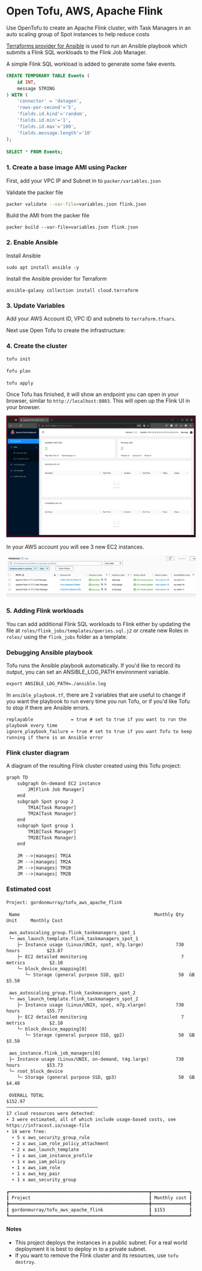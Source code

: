 # Open Tofu, AWS, Apache Flink

Use OpenTofu to create an Apache Flink cluster, with Task Managers in an auto scaling group of Spot instances to help reduce costs

[Terraforms provider for Ansible](https://registry.terraform.io/providers/ansible/ansible/latest/docs) is used to run an Ansible playbook which submits a Flink SQL workloads to the Flink Job Manager.

A simple Flink SQL workload is added to generate some fake events.

```sql
CREATE TEMPORARY TABLE Events (
    id INT,
    message STRING
) WITH (
    'connector' = 'datagen',
    'rows-per-second'='5',
    'fields.id.kind'='random',
    'fields.id.min'='1',
    'fields.id.max'='100',
    'fields.message.length'='10'
);

SELECT * FROM Events;
```



### 1. Create a base image AMI using Packer

First, add your VPC IP and Subnet in to `packer/variables.json`

Validate the packer file

```bash
packer validate --var-file=variables.json flink.json
```

Build the AMI from the packer file

```
packer build --var-file=variables.json flink.json
```


### 2. Enable Ansible

Install Ansible

```
sudo apt install ansible -y
```

Install the Ansible provider for Terraform
```
ansible-galaxy collection install cloud.terraform
```

### 3. Update Variables

Add your AWS Account ID, VPC ID and subnets to `terraform.tfvars`.

Next use Open Tofu to create the infrastructure:

### 4. Create the cluster

```
tofu init

fofu plan

tofu apply
```

Once Tofu has finished, it will show an endpoint you can open in your browser, similar to `http://localhost:8083`. This will open up the Flink UI in your browser.

![Flink UI](/images/flink_ui.png)

In your AWS account you will see 3 new EC2 instances.

![AWS Console](/images/ec2_instances.png)

### 5. Adding Flink workloads

You can add additional Flink SQL workloads to Flink either by updating the file at `roles/flink_jobs/templates/queries.sql.j2` or create new Roles in `roles/` using the `flink_jobs` folder as a template.

### Debugging Ansible playbook

Tofu runs the Ansible playbook automatically. If you'd like to record its output, you can set an ANSIBLE_LOG_PATH environment variable.

```
export ANSIBLE_LOG_PATH=./ansible.log
```

In `ansible_playbook.tf`, there are 2 variables that are useful to change if you want the playbook to run every time you run Tofu, or if you'd like Tofu to stop if there are Ansible errors.

```
replayable              = true # set to true if you want to run the playbook every time
ignore_playbook_failure = true # set to true if you want Tofu to keep running if there is an Ansible error
```


### Flink cluster diagram

A diagram of the resulting Flink cluster created using this Tofu project:

```mermaid
graph TD
    subgraph On-demand EC2 instance
        JM[Flink Job Manager]
    end
    subgraph Spot group 2
        TM1A[Task Manager]
        TM2A[Task Manager]
    end
    subgraph Spot group 1
        TM1B[Task Manager]
        TM2B[Task Manager]
    end

    JM -->|manages| TM1A
    JM -->|manages| TM2A
    JM -->|manages| TM1B
    JM -->|manages| TM2B
```

### Estimated cost

```
Project: gordonmurray/tofu_aws_apache_flink

 Name                                                  Monthly Qty  Unit     Monthly Cost

 aws_autoscaling_group.flink_taskmanagers_spot_1
 └─ aws_launch_template.flink_taskmanagers_spot_1
    ├─ Instance usage (Linux/UNIX, spot, m7g.large)            730  hours          $23.87
    ├─ EC2 detailed monitoring                                   7  metrics         $2.10
    └─ block_device_mapping[0]
       └─ Storage (general purpose SSD, gp2)                    50  GB              $5.50

 aws_autoscaling_group.flink_taskmanagers_spot_2
 └─ aws_launch_template.flink_taskmanagers_spot_2
    ├─ Instance usage (Linux/UNIX, spot, m7g.xlarge)           730  hours          $55.77
    ├─ EC2 detailed monitoring                                   7  metrics         $2.10
    └─ block_device_mapping[0]
       └─ Storage (general purpose SSD, gp2)                    50  GB              $5.50

 aws_instance.flink_job_managers[0]
 ├─ Instance usage (Linux/UNIX, on-demand, t4g.large)          730  hours          $53.73
 └─ root_block_device
    └─ Storage (general purpose SSD, gp3)                       50  GB              $4.40

 OVERALL TOTAL                                                                    $152.97
──────────────────────────────────
17 cloud resources were detected:
∙ 3 were estimated, all of which include usage-based costs, see https://infracost.io/usage-file
∙ 14 were free:
  ∙ 5 x aws_security_group_rule
  ∙ 2 x aws_iam_role_policy_attachment
  ∙ 2 x aws_launch_template
  ∙ 1 x aws_iam_instance_profile
  ∙ 1 x aws_iam_policy
  ∙ 1 x aws_iam_role
  ∙ 1 x aws_key_pair
  ∙ 1 x aws_security_group

┏━━━━━━━━━━━━━━━━━━━━━━━━━━━━━━━━━━━━━━━━━━━━━━━━━━━━┳━━━━━━━━━━━━━━┓
┃ Project                                            ┃ Monthly cost ┃
┣━━━━━━━━━━━━━━━━━━━━━━━━━━━━━━━━━━━━━━━━━━━━━━━━━━━━╋━━━━━━━━━━━━━━┫
┃ gordonmurray/tofu_aws_apache_flink                 ┃ $153         ┃
┗━━━━━━━━━━━━━━━━━━━━━━━━━━━━━━━━━━━━━━━━━━━━━━━━━━━━┻━━━━━━━━━━━━━━┛
```

#### Notes

* This project deploys the instances in a public subnet. For a real world deployment it is best to deploy in to a private subnet.
* If you want to remove the Flink cluster and its resources, use `tofu destroy`.
